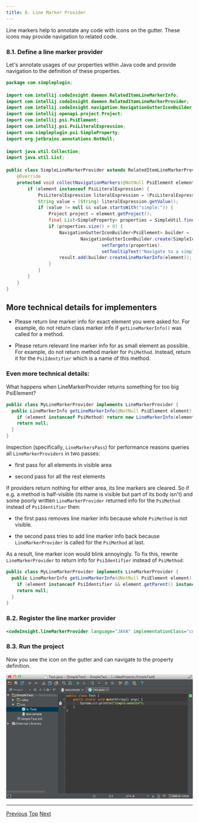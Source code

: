 ```yaml
---
title: 8. Line Marker Provider
---
```


Line markers help to annotate any code with icons on the gutter.
These icons may provide navigation to related code.

### 8.1. Define a line marker provider

Let's annotate usages of our properties within Java code and provide navigation to the definition of these properties.

```java
package com.simpleplugin;

import com.intellij.codeInsight.daemon.RelatedItemLineMarkerInfo;
import com.intellij.codeInsight.daemon.RelatedItemLineMarkerProvider;
import com.intellij.codeInsight.navigation.NavigationGutterIconBuilder;
import com.intellij.openapi.project.Project;
import com.intellij.psi.PsiElement;
import com.intellij.psi.PsiLiteralExpression;
import com.simpleplugin.psi.SimpleProperty;
import org.jetbrains.annotations.NotNull;

import java.util.Collection;
import java.util.List;

public class SimpleLineMarkerProvider extends RelatedItemLineMarkerProvider {
    @Override
    protected void collectNavigationMarkers(@NotNull PsiElement element, Collection<? super RelatedItemLineMarkerInfo> result) {
        if (element instanceof PsiLiteralExpression) {
            PsiLiteralExpression literalExpression = (PsiLiteralExpression) element;
            String value = (String) literalExpression.getValue();
            if (value != null && value.startsWith("simple:")) {
                Project project = element.getProject();
                final List<SimpleProperty> properties = SimpleUtil.findProperties(project, value.substring(7));
                if (properties.size() > 0) {
                    NavigationGutterIconBuilder<PsiElement> builder =
                            NavigationGutterIconBuilder.create(SimpleIcons.FILE).
                                    setTargets(properties).
                                    setTooltipText("Navigate to a simple property");
                    result.add(builder.createLineMarkerInfo(element));
                }
            }
        }
    }
}
```


## More technical details for implementers

*  Please return line marker info for exact element you were asked for.
    For example, do not return class marker info if ```getLineMarkerInfo()``` was called for a method.

*  Please return relevant line marker info for as small element as possible.
     For example, do not return method marker for ```PsiMethod```. Instead, return it for the ```PsiIdentifier``` which is a name of this method.

### Even more technical details:

What happens when LineMarkerProvider returns something for too big PsiElement?

```java
public class MyLineMarkerProvider implements LineMarkerProvider {
  public LineMarkerInfo getLineMarkerInfo(@NotNull PsiElement element) {
    if (element instanceof PsiMethod) return new LineMarkerInfo(element, ...);
    return null;
  }
}
```

Inspection (specifically, ```LineMarkersPass```) for performance reasons queries all ```LineMarkerProviders``` in two passes:

  *  first pass for all elements in visible area

  *  second pass for all the rest elements

If providers return nothing for either area, its line markers are cleared.
So if e.g. a method is half-visible (its name is visible but part of its body isn't) and
some poorly written ```LineMarkerProvider``` returned info for the ```PsiMethod``` instead of ```PsiIdentifier``` then:

  *  the first pass removes line marker info because whole ```PsiMethod``` is not visible.

  *  the second pass tries to add line marker info back because ```LineMarkerProvider``` is called for the ```PsiMethod``` at last.

As a result, line marker icon would blink annoyingly.
To fix this, rewrite ```LineMarkerProvider``` to return info for ```PsiIdentifier``` instead of ```PsiMethod```:

```java
public class MyLineMarkerProvider implements LineMarkerProvider {
  public LineMarkerInfo getLineMarkerInfo(@NotNull PsiElement element) {
    if (element instanceof PsiIdentifier && element.getParent() instanceof PsiMethod) return new LineMarkerInfo(element, ...);
    return null;
  }
}
```

### 8.2. Register the line marker provider

```xml
<codeInsight.lineMarkerProvider language="JAVA" implementationClass="com.simpleplugin.SimpleLineMarkerProvider"/>
```

### 8.3. Run the project

Now you see the icon on the gutter and can navigate to the property definition.

![Line Marker](img/line_marker.png)

--------------

[Previous](annotator.md)
[Top](/tutorials/custom_language_support_tutorial.md)
[Next](completion_contributor.md)
